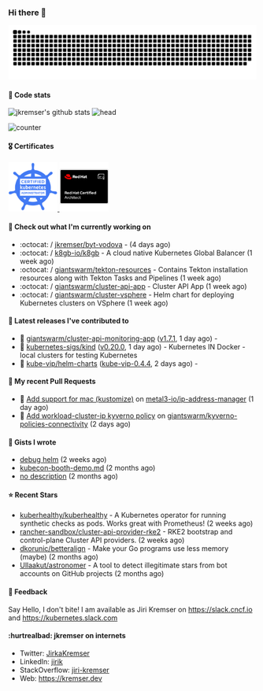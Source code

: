 ### Hi there 👋

![GitHub Snake](github-snake-dark.svg)

#### 📱 Code stats

![jkremser's github stats](https://github-readme-stats.vercel.app/api?username=jkremser&count_private=true&show_icons=true&hide_border=false&theme=tokyonight&title_color=5bcdec&bg_color=0d1117&border_radius=false) ![head](https://user-images.githubusercontent.com/535866/175570014-71166aaa-95f7-4a4f-869c-93a16481de4e.jpeg)



![counter](https://komarev.com/ghpvc/?username=jkremser&color=5bcdec&style=for-the-badge)

#### 🎖 Certificates
<p align="left">
    <a href="https://www.credly.com/badges/8ca716d9-fa9b-42e6-b4a1-ad043baf5396/public_url">
        <img src="https://raw.githubusercontent.com/cncf/artwork/master/other/cka/color/kubernetes-cka-color.png" alt="https://www.credly.com/badges/8ca716d9-fa9b-42e6-b4a1-ad043baf5396/public_url" width="100" height="100"/>
    </a>
    <a href="https://rhtapps.redhat.com/verify/?certId=120-194-022">
        <img src="./rhca.png" alt="https://rhtapps.redhat.com/verify/?certId=120-194-022" width="100" height="100"/>
    </a>
</p>

#### 👷 Check out what I'm currently working on

- :octocat: / [jkremser/byt-vodova](https://github.com/jkremser/byt-vodova) -  (4 days ago)
- :octocat: / [k8gb-io/k8gb](https://github.com/k8gb-io/k8gb) - A cloud native Kubernetes Global Balancer (1 week ago)
- :octocat: / [giantswarm/tekton-resources](https://github.com/giantswarm/tekton-resources) - Contains Tekton installation resources along with Tekton Tasks and Pipelines (1 week ago)
- :octocat: / [giantswarm/cluster-api-app](https://github.com/giantswarm/cluster-api-app) - Cluster API App (1 week ago)
- :octocat: / [giantswarm/cluster-vsphere](https://github.com/giantswarm/cluster-vsphere) - Helm chart for deploying Kubernetes clusters on VSphere (1 week ago)

#### 🔭 Latest releases I've contributed to

- 🎉 [giantswarm/cluster-api-monitoring-app](https://github.com/giantswarm/cluster-api-monitoring-app) ([v1.7.1](https://github.com/giantswarm/cluster-api-monitoring-app/releases/tag/v1.7.1), 1 day ago) - 
- 🎉 [kubernetes-sigs/kind](https://github.com/kubernetes-sigs/kind) ([v0.20.0](https://github.com/kubernetes-sigs/kind/releases/tag/v0.20.0), 1 day ago) - Kubernetes IN Docker - local clusters for testing Kubernetes
- 🎉 [kube-vip/helm-charts](https://github.com/kube-vip/helm-charts) ([kube-vip-0.4.4](https://github.com/kube-vip/helm-charts/releases/tag/kube-vip-0.4.4), 2 days ago) - 

#### 🔨 My recent Pull Requests

- 💪 [Add support for mac (kustomize)](https://github.com/metal3-io/ip-address-manager/pull/267) on [metal3-io/ip-address-manager](https://github.com/metal3-io/ip-address-manager) (1 day ago)
- 💪 [Add workload-cluster-ip kyverno policy](https://github.com/giantswarm/kyverno-policies-connectivity/pull/66) on [giantswarm/kyverno-policies-connectivity](https://github.com/giantswarm/kyverno-policies-connectivity) (2 days ago)

#### 📓 Gists I wrote

- [debug helm](https://gist.github.com/40bc6009eefdea63b57854becf8409a5) (2 weeks ago)
- [kubecon-booth-demo.md](https://gist.github.com/8ec12c94e4ff2fc8aa0ee0754363a035) (2 months ago)
- [no description](https://gist.github.com/7fb07237a9c75a81cb03dd87ee181b13) (2 months ago)

#### ⭐ Recent Stars

- [kuberhealthy/kuberhealthy](https://github.com/kuberhealthy/kuberhealthy) - A Kubernetes operator for running synthetic checks as pods. Works great with Prometheus! (2 weeks ago)
- [rancher-sandbox/cluster-api-provider-rke2](https://github.com/rancher-sandbox/cluster-api-provider-rke2) - RKE2 bootstrap and control-plane Cluster API providers. (2 weeks ago)
- [dkorunic/betteralign](https://github.com/dkorunic/betteralign) - Make your Go programs use less memory (maybe) (2 months ago)
- [Ullaakut/astronomer](https://github.com/Ullaakut/astronomer) - A tool to detect illegitimate stars from bot accounts on GitHub projects (2 months ago)

#### 💬 Feedback

Say Hello, I don't bite! I am available as Jiri Kremser on https://slack.cncf.io and https://kubernetes.slack.com


#### :hurtrealbad: jkremser on internets

- Twitter: <a href="https://twitter.com/JirkaKremser">JirkaKremser</a>
- LinkedIn: <a href="https://www.linkedin.com/in/jirik/">jirik</a>
- StackOverflow: <a href="https://stackoverflow.com/users/1594980/jiri-kremser">jiri-kremser</a>
- Web: https://kremser.dev